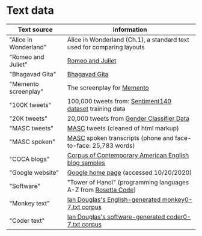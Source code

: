 # Text data

| Text source | Information |
| --- | --- |
| "Alice in Wonderland" | Alice in Wonderland (Ch.1), a standard text used for comparing layouts |
| "Romeo and Juliet" | [Romeo and Juliet](https://www.fulltextarchive.com/page/Romeo-and-Juliet1/) |
| "Bhagavad Gita" | [Bhagavad Gita](https://www.gutenberg.org/files/2388/2388-h/2388-h.htm) |
| "Memento screenplay" | The screenplay for [Memento](https://www.dailyscript.com/scripts/memento.html) |
| "100K tweets" | 100,000 tweets from: [Sentiment140 dataset](https://data.world/data-society/twitter-user-data) training data |
| "20K tweets" | 20,000 tweets from [Gender Classifier Data](https://www.kaggle.com/crowdflower/twitter-user-gender-classification) |
| "MASC tweets" | [MASC](http://www.anc.org/data/masc/corpus/) tweets (cleaned of html markup) |
| "MASC spoken" | [MASC](http://www.anc.org/data/masc/corpus/) spoken transcripts (phone and face-to-face: 25,783 words) |
| "COCA blogs" | [Corpus of Contemporary American English](https://www.english-corpora.org/coca/) [blog samples](https://www.corpusdata.org/) |
| "Google website" | [Google home page](https://google.com) (accessed 10/20/2020) |
| "Software" | "Tower of Hanoi" (programming languages A-Z from [Rosetta Code](https://rosettacode.org/wiki/Towers_of_Hanoi)) |
| "Monkey text" | [Ian Douglas's English-generated monkey0-7.txt corpus](https://zenodo.org/record/4642460) |
| "Coder text" | [Ian Douglas's software-generated coder0-7.txt corpus](https://zenodo.org/record/4642460) |

